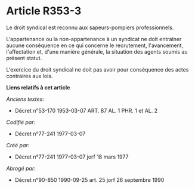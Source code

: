 # Article R353-3

Le droit syndical est reconnu aux sapeurs-pompiers professionnels.

L'appartenance ou la non-appartenance à un syndicat ne doit entraîner aucune conséquence en ce qui concerne le recrutement,
l'avancement, l'affectation et, d'une manière générale, la situation des agents soumis au présent statut.

L'exercice du droit syndical ne doit pas avoir pour conséquence des actes contraires aux lois.

**Liens relatifs à cet article**

_Anciens textes_:

  - Décret n°53-170 1953-03-07 ART. 87 AL. 1 PHR. 1 et AL. 2

_Codifié par_:

  - Décret n°77-241 1977-03-07

_Créé par_:

  - Décret n°77-241 1977-03-07 jorf 18 mars 1977

_Abrogé par_:

  - Décret n°90-850 1990-09-25 art. 25 jorf 26 septembre 1990
